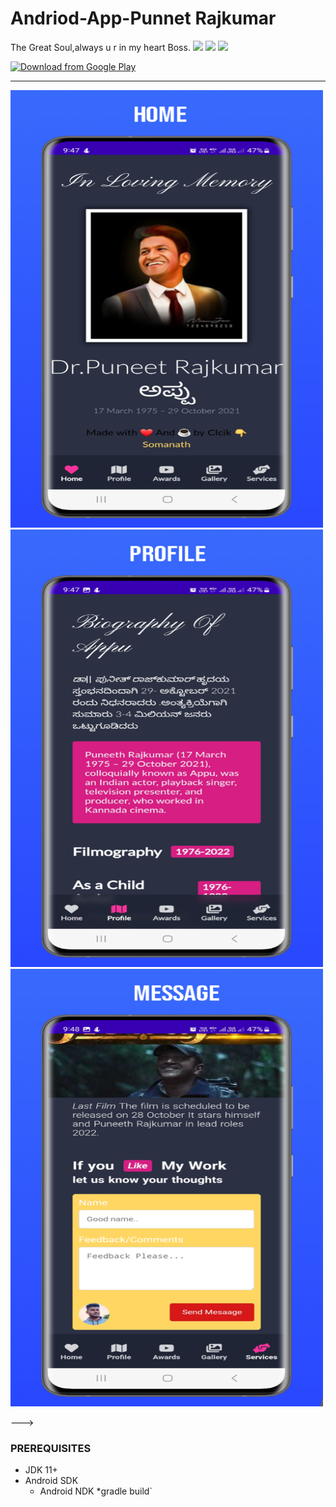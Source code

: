 # Andriod-App-Punnet Rajkumar
The Great Soul,always u r in my heart Boss.
![](https://img.shields.io/badge/Android-5+-informational?style=flat&logo=linux&logoColor=white&color=2bbc8a)
![](https://img.shields.io/badge/SDK-version-informational?style=flat&logo=linux&logoColor=white&color=2bbc8a)
![](https://img.shields.io/badge/Java-11+-informational?style=flat&logo=linux&logoColor=white&color=2bbc8a)


[<img src="https://play.google.com/intl/en_us/badges/images/generic/en_badge_web_generic.png"
      alt="Download from Google Play"
      height="80">](https://play.google.com/store/apps/details?id=com.puneetraj.appu)
      <hr>

<img src="images/Screenshot1.png" height="700px" width="500" />&nbsp;<img src="images/Screenshot2.png" height="700px" width="500" /> <img src="images/Screenshot6.png" height="700px" width="500px" />



--->
### PREREQUISITES

* JDK 11+
* Android SDK
  - Android NDK
*gradle build`


